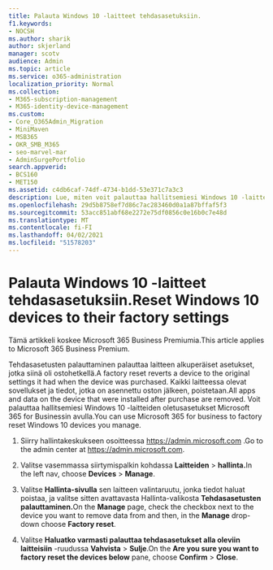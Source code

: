 ```yaml
---
title: Palauta Windows 10 -laitteet tehdasasetuksiin.
f1.keywords:
- NOCSH
ms.author: sharik
author: skjerland
manager: scotv
audience: Admin
ms.topic: article
ms.service: o365-administration
localization_priority: Normal
ms.collection:
- M365-subscription-management
- M365-identity-device-management
ms.custom:
- Core_O365Admin_Migration
- MiniMaven
- MSB365
- OKR_SMB_M365
- seo-marvel-mar
- AdminSurgePortfolio
search.appverid:
- BCS160
- MET150
ms.assetid: c4db6caf-74df-4734-b1dd-53e371c7a3c3
description: Lue, miten voit palauttaa hallitsemiesi Windows 10 -laitteiden oletusasetukset Microsoft 365 for Businessin avulla ja palauttaa alkuperäiset asetukset ostohetkellä.
ms.openlocfilehash: 29d5b8758ef7d86c7ac283460d0a1a87bffaf5f3
ms.sourcegitcommit: 53acc851abf68e2272e75df0856c0e16b0c7e48d
ms.translationtype: MT
ms.contentlocale: fi-FI
ms.lasthandoff: 04/02/2021
ms.locfileid: "51578203"
---
```

# <a name="reset-windows-10-devices-to-their-factory-settings"></a><span data-ttu-id="026e8-103">Palauta Windows 10 -laitteet tehdasasetuksiin.</span><span class="sxs-lookup"><span data-stu-id="026e8-103">Reset Windows 10 devices to their factory settings</span></span>

<span data-ttu-id="026e8-104">Tämä artikkeli koskee Microsoft 365 Business Premiumia.</span><span class="sxs-lookup"><span data-stu-id="026e8-104">This article applies to Microsoft 365 Business Premium.</span></span>

<span data-ttu-id="026e8-105">Tehdasasetusten palauttaminen palauttaa laitteen alkuperäiset asetukset, jotka siinä oli ostohetkellä.</span><span class="sxs-lookup"><span data-stu-id="026e8-105">A factory reset reverts a device to the original settings it had when the device was purchased.</span></span> <span data-ttu-id="026e8-106">Kaikki laitteessa olevat sovellukset ja tiedot, jotka on asennettu oston jälkeen, poistetaan.</span><span class="sxs-lookup"><span data-stu-id="026e8-106">All apps and data on the device that were installed after purchase are removed.</span></span> <span data-ttu-id="026e8-107">Voit palauttaa hallitsemiesi Windows 10 -laitteiden oletusasetukset Microsoft 365 for Businessin avulla.</span><span class="sxs-lookup"><span data-stu-id="026e8-107">You can use Microsoft 365 for business to factory reset Windows 10 devices you manage.</span></span>
  
1. <span data-ttu-id="026e8-108">Siirry hallintakeskukseen osoitteessa <a href="https://go.microsoft.com/fwlink/p/?linkid=837890" target="_blank">https://admin.microsoft.com</a> .</span><span class="sxs-lookup"><span data-stu-id="026e8-108">Go to the admin center at <a href="https://go.microsoft.com/fwlink/p/?linkid=837890" target="_blank">https://admin.microsoft.com</a>.</span></span>
    
2. <span data-ttu-id="026e8-109">Valitse vasemmassa siirtymispalkin kohdassa **Laitteiden** \> **hallinta.**</span><span class="sxs-lookup"><span data-stu-id="026e8-109">In the left nav, choose **Devices** \> **Manage**.</span></span>

3. <span data-ttu-id="026e8-110">Valitse **Hallinta-sivulla** sen laitteen valintaruutu, jonka tiedot haluat poistaa, ja  valitse sitten avattavasta Hallinta-valikosta **Tehdasasetusten palauttaminen.**</span><span class="sxs-lookup"><span data-stu-id="026e8-110">On the **Manage** page, check the checkbox next to the device you want to remove data from and then, in the **Manage** drop-down choose **Factory reset**.</span></span>
    
4. <span data-ttu-id="026e8-111">Valitse **Haluatko varmasti palauttaa tehdasasetukset alla oleviin laitteisiin** -ruudussa **Vahvista** \> **Sulje**.</span><span class="sxs-lookup"><span data-stu-id="026e8-111">On the **Are you sure you want to factory reset the devices below** pane, choose **Confirm** \> **Close**.</span></span>
    
  

